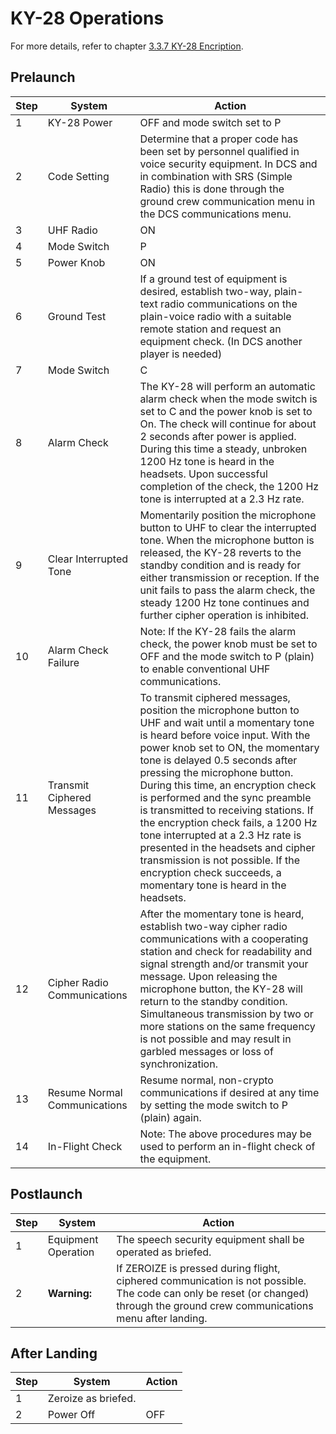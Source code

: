 # KY-28 Operations

For more details, refer to chapter [3.3.7 KY-28 Encription](../systems/nav_com/encryption.md).

## Prelaunch

| Step | System                       | Action                                                                                                                                                                                                                                                                                                                                                                                                                                                                                                                                                                                        |
|------|------------------------------|-----------------------------------------------------------------------------------------------------------------------------------------------------------------------------------------------------------------------------------------------------------------------------------------------------------------------------------------------------------------------------------------------------------------------------------------------------------------------------------------------------------------------------------------------------------------------------------------------|
| 1    | KY-28 Power                  | OFF and mode switch set to P                                                                                                                                                                                                                                                                                                                                                                                                                                                                                                                                                                  |
| 2    | Code Setting                 | Determine that a proper code has been set by personnel qualified in voice security equipment. In DCS and in combination with SRS (Simple Radio) this is done through the ground crew communication menu in the DCS communications menu.                                                                                                                                                                                                                                                                                                                                                       |
| 3    | UHF Radio                    | ON                                                                                                                                                                                                                                                                                                                                                                                                                                                                                                                                                                                            |
| 4    | Mode Switch                  | P                                                                                                                                                                                                                                                                                                                                                                                                                                                                                                                                                                                             |
| 5    | Power Knob                   | ON                                                                                                                                                                                                                                                                                                                                                                                                                                                                                                                                                                                            |
| 6    | Ground Test                  | If a ground test of equipment is desired, establish two-way, plain-text radio communications on the plain-voice radio with a suitable remote station and request an equipment check. (In DCS another player is needed)                                                                                                                                                                                                                                                                                                                                                                        |
| 7    | Mode Switch                  | C                                                                                                                                                                                                                                                                                                                                                                                                                                                                                                                                                                                             |
| 8    | Alarm Check                  | The KY-28 will perform an automatic alarm check when the mode switch is set to C and the power knob is set to On. The check will continue for about 2 seconds after power is applied. During this time a steady, unbroken 1200 Hz tone is heard in the headsets. Upon successful completion of the check, the 1200 Hz tone is interrupted at a 2.3 Hz rate.                                                                                                                                                                                                                                   |
| 9    | Clear Interrupted Tone       | Momentarily position the microphone button to UHF to clear the interrupted tone. When the microphone button is released, the KY-28 reverts to the standby condition and is ready for either transmission or reception. If the unit fails to pass the alarm check, the steady 1200 Hz tone continues and further cipher operation is inhibited.                                                                                                                                                                                                                                                |
| 10   | Alarm Check Failure          | Note: If the KY-28 fails the alarm check, the power knob must be set to OFF and the mode switch to P (plain) to enable conventional UHF communications.                                                                                                                                                                                                                                                                                                                                                                                                                                       |
| 11   | Transmit Ciphered Messages   | To transmit ciphered messages, position the microphone button to UHF and wait until a momentary tone is heard before voice input. With the power knob set to ON, the momentary tone is delayed 0.5 seconds after pressing the microphone button. During this time, an encryption check is performed and the sync preamble is transmitted to receiving stations. If the encryption check fails, a 1200 Hz tone interrupted at a 2.3 Hz rate is presented in the headsets and cipher transmission is not possible. If the encryption check succeeds, a momentary tone is heard in the headsets. |
| 12   | Cipher Radio Communications  | After the momentary tone is heard, establish two-way cipher radio communications with a cooperating station and check for readability and signal strength and/or transmit your message. Upon releasing the microphone button, the KY-28 will return to the standby condition. Simultaneous transmission by two or more stations on the same frequency is not possible and may result in garbled messages or loss of synchronization.                                                                                                                                                          |
| 13   | Resume Normal Communications | Resume normal, non-crypto communications if desired at any time by setting the mode switch to P (plain) again.                                                                                                                                                                                                                                                                                                                                                                                                                                                                                |
| 14   | In-Flight Check              | Note: The above procedures may be used to perform an in-flight check of the equipment.                                                                                                                                                                                                                                                                                                                                                                                                                                                                                                        |

## Postlaunch

| Step | System              | Action                                                                                                                                                                          |
|------|---------------------|---------------------------------------------------------------------------------------------------------------------------------------------------------------------------------|
| 1    | Equipment Operation | The speech security equipment shall be operated as briefed.                                                                                                                     |
| 2    | **Warning:**        | If ZEROIZE is pressed during flight, ciphered communication is not possible. The code can only be reset (or changed) through the ground crew communications menu after landing. |

## After Landing

| Step | System              | Action |
|------|---------------------|--------|
| 1    | Zeroize as briefed. |        |
| 2    | Power Off           | OFF    |
